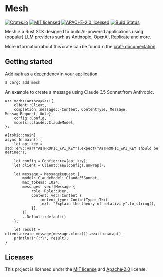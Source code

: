 # Mesh

[![Crates.io][crates-badge]][crates-url]
[![MIT licensed][mit-badge]][mit-url]
[![APACHE-2.0 licensed][apache-badge]][apache-url]
[![Build Status][actions-badge]][actions-url]

[crates-badge]: https://img.shields.io/crates/v/mesh.svg
[crates-url]: https://crates.io/crates/mesh
[mit-badge]: https://img.shields.io/badge/license-MIT-blue.svg
[mit-url]: https://github.com/roushou/mesh/blob/master/LICENSE-MIT
[apache-badge]: https://img.shields.io/badge/license-apache-blue.svg
[apache-url]: https://github.com/roushou/mesh/blob/master/LICENSE-APACHE
[actions-badge]: https://github.com/roushou/mesh/workflows/CI/badge.svg
[actions-url]: https://github.com/roushou/mesh/actions?query=workflow%3ACI+branch%3Amaster

Mesh is a Rust SDK designed to build AI-powered applications using (popular) LLM providers such as Anthropic, OpenAI, Replicate and more.

More information about this crate can be found in the [crate documentation](https://crates.io/crates/mesh).

## Getting started

Add `mesh` as a dependency in your application.

```sh
$ cargo add mesh
```

An example to create a message using Claude 3.5 Sonnet from Anthropic.

```rust,ignore
use mesh::anthropic::{
    client::Client,
    completion::message::{Content, ContentType, Message, MessageRequest, Role},
    config::Config,
    models::claude::ClaudeModel,
};

#[tokio::main]
async fn main() {
    let api_key = std::env::var("ANTHROPIC_API_KEY").expect("ANTHROPIC_API_KEY should be defined");

    let config = Config::new(api_key);
    let client = Client::new(config).unwrap();

    let message = MessageRequest {
        model: ClaudeModel::Claude35Sonnet,
        max_tokens: 1024,
        messages: vec![Message {
            role: Role::User,
            content: vec![Content {
                content_type: ContentType::Text,
                text: "Explain the theory of relativity".to_string(),
            }],
        }],
        ..Default::default()
    };

    let result = client.create_message(message.clone()).await.unwrap();
    println!("{:?}", result);
}
```

## Licenses

This project is licensed under the [MIT license](../LICENSE-MIT) and [Apache-2.0](../LICENSE-APACHE) license.
